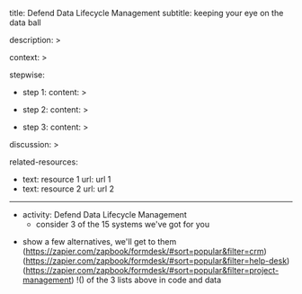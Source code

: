 title:      Defend Data Lifecycle Management
subtitle:   keeping your eye on the data ball

description: >

context: >

stepwise:
  - step 1:
    content: >

  - step 2:
    content: >

  - step 3:
    content: >

discussion: >

related-resources:
  - text: resource 1
    url: url 1
  - text: resource 2
    url: url 2

---

- activity: Defend Data Lifecycle Management
  + consider 3 of the 15 systems we've got for you

+ show a few alternatives, we'll get to them
    (https://zapier.com/zapbook/formdesk/#sort=popular&filter=crm)
    (https://zapier.com/zapbook/formdesk/#sort=popular&filter=help-desk)
    (https://zapier.com/zapbook/formdesk/#sort=popular&filter=project-management)
    !(<build an intersection>) of the 3 lists above in code and data

